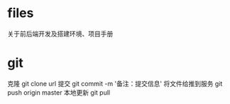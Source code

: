 # files
关于前后端开发及搭建环境、项目手册


# git
克隆             git clone url
提交             git commit -m '备注：提交信息'
将文件给推到服务 git push origin master 
本地更新         git pull 